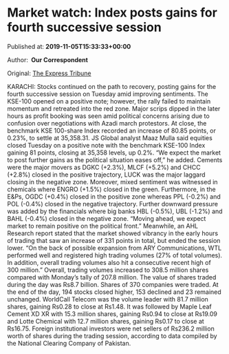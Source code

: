 
# Market watch: Index posts gains for fourth successive session

Published at: **2019-11-05T15:33:33+00:00**

Author: **​ Our Correspondent**

Original: [The Express Tribune](https://tribune.com.pk/story/2094154/2-market-watch-index-posts-gains-fourth-successive-session/)

KARACHI: Stocks continued on the path to recovery, posting gains for the fourth successive session on Tuesday amid improving sentiments.
The KSE-100 opened on a positive note; however, the rally failed to maintain momentum and retreated into the red zone. Major scrips dipped in the later hours as profit booking was seen amid political concerns arising due to confusion over negotiations with Azadi march protestors.
At close, the benchmark KSE 100-share Index recorded an increase of 80.85 points, or 0.23%, to settle at 35,358.31.
JS Global analyst Maaz Mulla said equities closed Tuesday on a positive note with the benchmark KSE-100 Index gaining 81 points, closing at 35,358 levels, up 0.2%.
“We expect the market to post further gains as the political situation eases off,” he added.
Cements were the major movers as DGKC (+2.3%), MLCF (+5.2%) and CHCC (+2.8%) closed in the positive trajectory, LUCK was the major laggard closing in the negative zone. Moreover, mixed sentiment was witnessed in chemicals where ENGRO (+1.5%) closed in the green. Furthermore, in the E&Ps, OGDC (+0.4%) closed in the positive zone whereas PPL (-0.2%) and POL (-0.4%) closed in the negative trajectory.
Further downward pressure was added by the financials where big banks HBL (-0.5%), UBL (-1.2%) and BAHL (-0.4%) closed in the negative zone.
“Moving ahead, we expect market to remain positive on the political front.”
Meanwhile, an AHL Research report stated that the market showed vibrancy in the early hours of trading that saw an increase of 331 points in total, but ended the session lower.
“On the back of possible expansion from ARY Communications, WTL performed well and registered high trading volumes (27% of total volumes). In addition, overall trading volumes also hit a consecutive recent high of 300 million.”
Overall, trading volumes increased to 308.5 million shares compared with Monday’s tally of 207.8 million. The value of shares traded during the day was Rs8.7 billion.
Shares of 370 companies were traded. At the end of the day, 194 stocks closed higher, 153 declined and 23 remained unchanged.
WorldCall Telecom was the volume leader with 81.7 million shares, gaining Rs0.28 to close at Rs1.48. It was followed by Maple Leaf Cement XD XR with 15.3 million shares, gaining Rs0.94 to close at Rs19.09 and Lotte Chemical with 12.7 million shares, gaining Rs0.17 to close at Rs16.75.
Foreign institutional investors were net sellers of Rs236.2 million worth of shares during the trading session, according to data compiled by the National Clearing Company of Pakistan.
 
